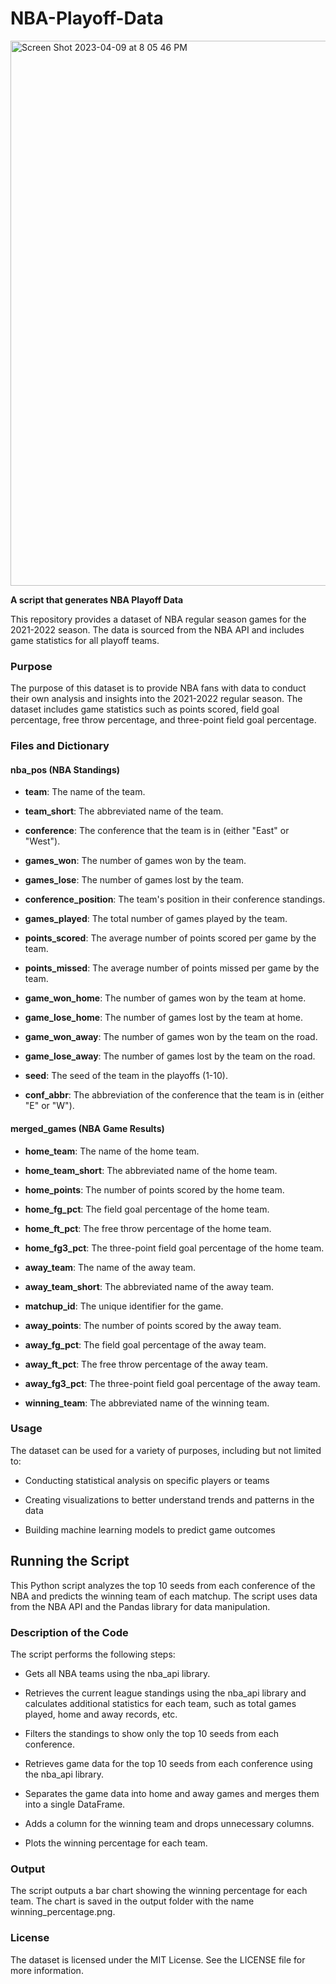 # NBA-Playoff-Data

<img width="872" alt="Screen Shot 2023-04-09 at 8 05 46 PM" src="https://user-images.githubusercontent.com/96222805/230817377-7af567dc-f880-45b1-86b3-218c37a37bc1.png">

**A script that generates NBA Playoff Data**

This repository provides a dataset of NBA regular season games for the 2021-2022 season. The data is sourced from the NBA API and includes game statistics for all playoff teams.

### Purpose

The purpose of this dataset is to provide NBA fans with data to conduct their own analysis and insights into the 2021-2022 regular season. The dataset includes game statistics such as points scored, field goal percentage, free throw percentage, and three-point field goal percentage.

### Files and Dictionary

#### nba_pos (NBA Standings)

- **team**: The name of the team.

- **team_short**: The abbreviated name of the team.

- **conference**: The conference that the team is in (either "East" or "West").

- **games_won**: The number of games won by the team.

- **games_lose**: The number of games lost by the team.

- **conference_position**: The team's position in their conference standings.

- **games_played**: The total number of games played by the team.

- **points_scored**: The average number of points scored per game by the team.

- **points_missed**: The average number of points missed per game by the team.

- **game_won_home**: The number of games won by the team at home.

- **game_lose_home**: The number of games lost by the team at home.

- **game_won_away**: The number of games won by the team on the road.

- **game_lose_away**: The number of games lost by the team on the road.

- **seed**: The seed of the team in the playoffs (1-10).

- **conf_abbr**: The abbreviation of the conference that the team is in (either "E" or "W").

#### merged_games (NBA Game Results)

- **home_team**: The name of the home team.

- **home_team_short**: The abbreviated name of the home team.

- **home_points**: The number of points scored by the home team.

- **home_fg_pct**: The field goal percentage of the home team.

- **home_ft_pct**: The free throw percentage of the home team.

- **home_fg3_pct**: The three-point field goal percentage of the home team.

- **away_team**: The name of the away team.

- **away_team_short**: The abbreviated name of the away team.

- **matchup_id**: The unique identifier for the game.

- **away_points**: The number of points scored by the away team.

- **away_fg_pct**: The field goal percentage of the away team.

- **away_ft_pct**: The free throw percentage of the away team.

- **away_fg3_pct**: The three-point field goal percentage of the away team.

- **winning_team**: The abbreviated name of the winning team.

### Usage

The dataset can be used for a variety of purposes, including but not limited to:

- Conducting statistical analysis on specific players or teams

- Creating visualizations to better understand trends and patterns in the data

- Building machine learning models to predict game outcomes

## Running the Script

This Python script analyzes the top 10 seeds from each conference of the NBA and predicts the winning team of each matchup. The script uses data from the NBA API and the Pandas library for data manipulation.

### Description of the Code

The script performs the following steps:

- Gets all NBA teams using the nba_api library.

- Retrieves the current league standings using the nba_api library and calculates additional statistics for each team, such as total games played, home and away records, etc.

- Filters the standings to show only the top 10 seeds from each conference.

- Retrieves game data for the top 10 seeds from each conference using the nba_api library.

- Separates the game data into home and away games and merges them into a single DataFrame.

- Adds a column for the winning team and drops unnecessary columns.

- Plots the winning percentage for each team.

### Output

The script outputs a bar chart showing the winning percentage for each team. The chart is saved in the output folder with the name winning_percentage.png.

### License

The dataset is licensed under the MIT License. See the LICENSE file for more information.
